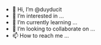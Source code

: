 - 👋 Hi, I’m @duyducit
- 👀 I’m interested in ...
- 🌱 I’m currently learning ...
- 💞️ I’m looking to collaborate on ...
- 📫 How to reach me ...

<!---
duyducit/duyducit is a ✨ special ✨ repository because its `README.md` (this file) appears on your GitHub profile.
You can click the Preview link to take a look at your changes.
--->
